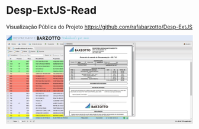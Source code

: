 # Desp-ExtJS-Read

Visualização Pública do Projeto https://github.com/rafabarzotto/Desp-ExtJS

![My image](https://github.com/rafabarzotto/Desp-ExtJS-Read/blob/main/1.jpg)
